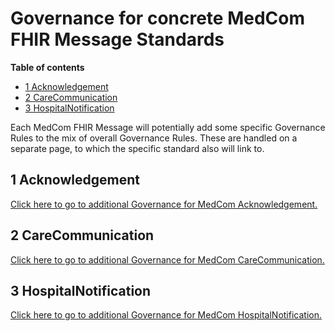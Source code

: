 # Governance for concrete MedCom FHIR Message Standards

**Table of contents**

* [1 Acknowledgement](#1-acknowledgement)
* [2 CareCommunication](#2-carecommunication)
* [3 HospitalNotification](#3-hospitalnotification)

Each MedCom FHIR Message will potentially add some specific Governance Rules to the mix of overall Governance Rules. These are handled on a separate page, to which the specific standard also will link to.

## 1 Acknowledgement

[Click here to go to additional Governance for MedCom Acknowledgement.](governance-for-acknowledgement.html)

## 2 CareCommunication

[Click here to go to additional Governance for MedCom CareCommunication.](governance-for-careCommunication.md)

## 3 HospitalNotification

[Click here to go to additional Governance for MedCom HospitalNotification.](governance-for-hospitalNotification.md)
